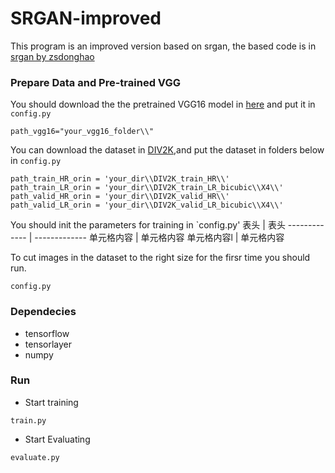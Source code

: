 # SRGAN-improved

This program is an improved version based on srgan, the based code is in [srgan by zsdonghao](https://github.com/tensorlayer/srgan)

### Prepare Data and Pre-trained VGG
You should download the the pretrained VGG16 model in [here](https://www.cs.toronto.edu/~frossard/vgg16/vgg16_weights.npz) and put it in `config.py`<br>
```
path_vgg16="your_vgg16_folder\\"
``` 
You can download the dataset in [DIV2K](http://www.vision.ee.ethz.ch/ntire17/),and put the dataset in folders below in `config.py`<br> 
```
path_train_HR_orin = 'your_dir\\DIV2K_train_HR\\'
path_train_LR_orin = 'your_dir\\DIV2K_train_LR_bicubic\\X4\\'
path_valid_HR_orin = 'your_dir\\DIV2K_valid_HR\\'
path_valid_LR_orin = 'your_dir\\DIV2K_valid_LR_bicubic\\X4\\'
```
You should init the parameters for training in `config.py'
表头  | 表头 
  ------------- | ------------- 
 单元格内容  | 单元格内容 
 单元格内容l  | 单元格内容 

To cut images in the dataset to the right size for the firsr time you should run.<br> 
```
config.py
```

### Dependecies
* tensorflow 
* tensorlayer
* numpy

### Run
* Start training
```
train.py
```
* Start Evaluating
```
evaluate.py
```


